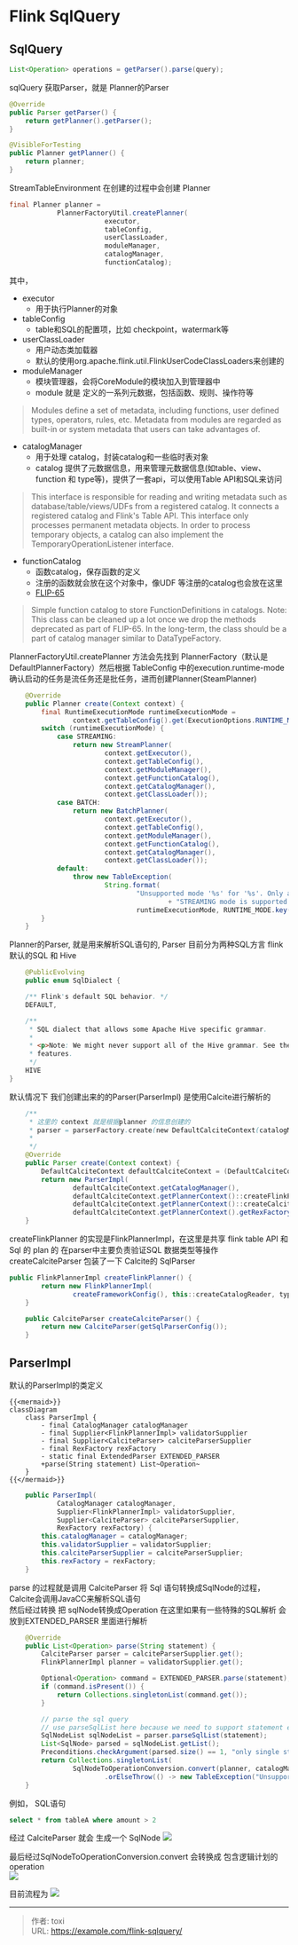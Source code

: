 # Flink SqlQuery

## SqlQuery 

```java
List<Operation> operations = getParser().parse(query);
```

sqlQuery 获取Parser，就是 Planner的Parser

```java
@Override
public Parser getParser() {
    return getPlanner().getParser();
}

@VisibleForTesting
public Planner getPlanner() {
    return planner;
}

```

StreamTableEnvironment 在创建的过程中会创建 Planner


```java
final Planner planner =
            PlannerFactoryUtil.createPlanner(
                        executor,
                        tableConfig,
                        userClassLoader,
                        moduleManager,
                        catalogManager,
                        functionCatalog);
```

其中，
- executor
  - 用于执行Planner的对象
- tableConfig
  - table和SQL的配置项，比如 checkpoint，watermark等
- userClassLoader
  - 用户动态类加载器
  - 默认的使用org.apache.flink.util.FlinkUserCodeClassLoaders来创建的
- moduleManager
  - 模块管理器，会将CoreModule的模块加入到管理器中
  - module 就是 定义的一系列元数据，包括函数、规则、操作符等

> Modules define a set of metadata, including functions, user defined types, operators, rules, etc. Metadata from modules are regarded as built-in or system metadata that users can take advantages of.

- catalogManager
  - 用于处理 catalog，封装catalog和一些临时表对象
  - catalog 提供了元数据信息，用来管理元数据信息(如table、view、function 和 type等)，提供了一套api，可以使用Table API和SQL来访问

> This interface is responsible for reading and writing metadata such as database/table/views/UDFs from a registered catalog. It connects a registered catalog and Flink's Table API. This interface only processes permanent metadata objects. In order to process temporary objects, a catalog can also implement the TemporaryOperationListener interface.
- functionCatalog
  - 函数catalog，保存函数的定义
  - 注册的函数就会放在这个对象中，像UDF 等注册的catalog也会放在这里
  - [FLIP-65](https://cwiki.apache.org/confluence/display/FLINK/FLIP-65%3A+New+type+inference+for+Table+API+UDFs)

> Simple function catalog to store FunctionDefinitions in catalogs.
Note: This class can be cleaned up a lot once we drop the methods deprecated as part of FLIP-65. In the long-term, the class should be a part of catalog manager similar to DataTypeFactory.

PlannerFactoryUtil.createPlanner 方法会先找到 PlannerFactory（默认是 DefaultPlannerFactory）然后根据 TableConfig 中的execution.runtime-mode 确认启动的任务是流任务还是批任务，进而创建Planner(SteamPlanner)
```java
    @Override
    public Planner create(Context context) {
        final RuntimeExecutionMode runtimeExecutionMode =
                context.getTableConfig().get(ExecutionOptions.RUNTIME_MODE);
        switch (runtimeExecutionMode) {
            case STREAMING:
                return new StreamPlanner(
                        context.getExecutor(),
                        context.getTableConfig(),
                        context.getModuleManager(),
                        context.getFunctionCatalog(),
                        context.getCatalogManager(),
                        context.getClassLoader());
            case BATCH:
                return new BatchPlanner(
                        context.getExecutor(),
                        context.getTableConfig(),
                        context.getModuleManager(),
                        context.getFunctionCatalog(),
                        context.getCatalogManager(),
                        context.getClassLoader());
            default:
                throw new TableException(
                        String.format(
                                "Unsupported mode '%s' for '%s'. Only an explicit BATCH or "
                                        + "STREAMING mode is supported in Table API.",
                                runtimeExecutionMode, RUNTIME_MODE.key()));
        }
    }
```

Planner的Parser, 就是用来解析SQL语句的, Parser 目前分为两种SQL方言 flink 默认的SQL 和 Hive 
    
```java
    @PublicEvolving
    public enum SqlDialect {

    /** Flink's default SQL behavior. */
    DEFAULT,

    /**
     * SQL dialect that allows some Apache Hive specific grammar.
     *
     * <p>Note: We might never support all of the Hive grammar. See the documentation for supported
     * features.
     */
    HIVE
}
```

默认情况下 我们创建出来的的Parser(ParserImpl) 是使用Calcite进行解析的
```java
    /**
     * 这里的 context 就是根据planner 的信息创建的
     * parser = parserFactory.create(new DefaultCalciteContext(catalogManager, plannerContext))
     * 
     */
    @Override
    public Parser create(Context context) {
        DefaultCalciteContext defaultCalciteContext = (DefaultCalciteContext) context;
        return new ParserImpl(
                defaultCalciteContext.getCatalogManager(),
                defaultCalciteContext.getPlannerContext()::createFlinkPlanner,
                defaultCalciteContext.getPlannerContext()::createCalciteParser,
                defaultCalciteContext.getPlannerContext().getRexFactory());
    }
```
createFlinkPlanner 的实现是FlinkPlannerImpl，在这里是共享 flink table API 和 Sql 的 plan 的 在parser中主要负责验证SQL 数据类型等操作
createCalciteParser 包装了一下 Calcite的 SqlParser
```java
public FlinkPlannerImpl createFlinkPlanner() {
        return new FlinkPlannerImpl(
                createFrameworkConfig(), this::createCatalogReader, typeFactory, cluster);
    }

    public CalciteParser createCalciteParser() {
        return new CalciteParser(getSqlParserConfig());
    }


```

## ParserImpl 

默认的ParserImpl的类定义
```
{{<mermaid>}}
classDiagram
    class ParserImpl {
        - final CatalogManager catalogManager
        - final Supplier<FlinkPlannerImpl> validatorSupplier
        - final Supplier<CalciteParser> calciteParserSupplier
        - final RexFactory rexFactory
        - static final ExtendedParser EXTENDED_PARSER
        +parse(String statement) List~Operation~
    }
{{</mermaid>}}
```
```java
    public ParserImpl(
            CatalogManager catalogManager,
            Supplier<FlinkPlannerImpl> validatorSupplier,
            Supplier<CalciteParser> calciteParserSupplier,
            RexFactory rexFactory) {
        this.catalogManager = catalogManager;
        this.validatorSupplier = validatorSupplier;
        this.calciteParserSupplier = calciteParserSupplier;
        this.rexFactory = rexFactory;
    }
```

parse 的过程就是调用 CalciteParser 将 Sql 语句转换成SqlNode的过程，Calcite会调用JavaCC来解析SQL语句  
然后经过转换 把 sqlNode转换成Operation 在这里如果有一些特殊的SQL解析 会放到EXTENDED_PARSER 里面进行解析

```java
    @Override
    public List<Operation> parse(String statement) {
        CalciteParser parser = calciteParserSupplier.get();
        FlinkPlannerImpl planner = validatorSupplier.get();

        Optional<Operation> command = EXTENDED_PARSER.parse(statement);
        if (command.isPresent()) {
            return Collections.singletonList(command.get());
        }

        // parse the sql query
        // use parseSqlList here because we need to support statement end with ';' in sql client.
        SqlNodeList sqlNodeList = parser.parseSqlList(statement);
        List<SqlNode> parsed = sqlNodeList.getList();
        Preconditions.checkArgument(parsed.size() == 1, "only single statement supported");
        return Collections.singletonList(
                SqlNodeToOperationConversion.convert(planner, catalogManager, parsed.get(0))
                        .orElseThrow(() -> new TableException("Unsupported query: " + statement)));
    }
```

例如， SQL语句 

```sql
select * from tableA where amount > 2
```
经过 CalciteParser 就会 生成一个 SqlNode
![](sqlNode.png)  

最后经过SqlNodeToOperationConversion.convert 会转换成 包含逻辑计划的operation  
![](screenshot-20230508-013653.png)  

目前流程为
![](liucheng.png)

---

> 作者: toxi  
> URL: https://example.com/flink-sqlquery/  

